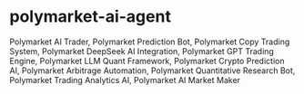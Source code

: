 # polymarket-ai-agent
Polymarket AI Trader, Polymarket Prediction Bot, Polymarket Copy Trading System, Polymarket DeepSeek AI Integration, Polymarket GPT Trading Engine, Polymarket LLM Quant Framework, Polymarket Crypto Prediction AI, Polymarket Arbitrage Automation, Polymarket Quantitative Research Bot, Polymarket Trading Analytics AI, Polymarket AI Market Maker
